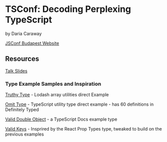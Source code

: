 # TSConf: Decoding Perplexing TypeScript
by Daria Caraway

[JSConf Budapest Website](https://jsconfbp.com/)

## Resources
[Talk Slides](https://github.com/darcar31/slides/blob/main/2024/JSConfBudapest/DecodingPerplexingTypescript-JSConfBDP.pdf)

### Type Example Samples and Inspiration

[Truthy Type](https://github.com/DefinitelyTyped/DefinitelyTyped/blob/cd29f1c657713344b002f8a87de631cb3e60989a/types/lodash/common/array.d.ts#L37) - Lodash array utilities direct Example

[Omit Type](https://github.com/microsoft/TypeScript/blob/main/lib/lib.es5.d.ts#L1516) - TypeScript utility type direct example - has 60 definitions in Definitely Typed

[Valid Double Object](https://www.typescriptlang.org/docs/handbook/release-notes/typescript-2-8.html#type-inference-in-conditional-types) - a TypeScript Docs example type

[Valid Keys](https://github.com/DefinitelyTyped/DefinitelyTyped/blob/64952b7a8c790d4a7b1085cdc650fcd86a3f0d3d/types/prop-types/index.d.ts#L36) - Insprired by the React Prop Types type, tweaked to build on the previous examples
